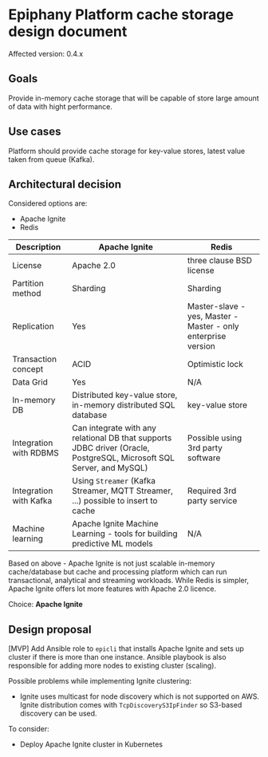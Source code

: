 # Epiphany Platform cache storage design document

Affected version: 0.4.x

## Goals

Provide in-memory cache storage that will be capable of store large amount of data with hight performance.

## Use cases

Platform should provide cache storage for key-value stores, latest value taken from queue (Kafka).

## Architectural decision

Considered options are:
- Apache Ignite
- Redis

Description | Apache Ignite | Redis |
--- | ---| --- |
License | Apache 2.0 | three clause BSD license
Partition method | Sharding | Sharding
Replication | Yes | Master-slave - yes, Master - Master - only enterprise version
Transaction concept | ACID | Optimistic lock |
Data Grid | Yes | N/A |
In-memory DB | Distributed key-value store, in-memory distributed SQL database | key-value store
Integration with RDBMS | Can integrate with any relational DB that supports JDBC driver (Oracle, PostgreSQL, Microsoft SQL Server, and MySQL) | Possible using 3rd party software
Integration with Kafka | Using `Streamer` (Kafka Streamer, MQTT Streamer, ...) possible to insert to cache | Required 3rd party service
Machine learning | Apache Ignite Machine Learning - tools for building predictive ML models | N/A

Based on above - Apache Ignite is not just scalable in-memory cache/database but cache and processing platform which can run transactional, analytical and streaming workloads. While Redis is simpler, Apache Ignite offers lot more features with Apache 2.0 licence.

Choice: **Apache Ignite**

## Design proposal

[MVP] Add Ansible role to `epicli` that installs Apache Ignite and sets up cluster if there is more than one instance. Ansible playbook is also responsible for adding more nodes to existing cluster (scaling).

Possible problems while implementing Ignite clustering:
- Ignite uses multicast for node discovery which is not supported on AWS. Ignite distribution comes with `TcpDiscoveryS3IpFinder` so S3-based discovery can be used.

To consider:
- Deploy Apache Ignite cluster in Kubernetes
